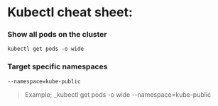 
# Kubectl cheat sheet:

### Show all pods on the cluster
    kubectl get pods -o wide

### Target specific namespaces
    --namespace=kube-public
> Example; _kubectl get pods -o wide --namespace=kube-public